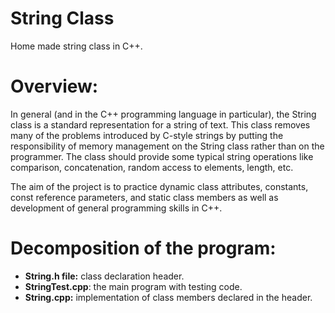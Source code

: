 # String Class
Home made string class in C++.

# Overview:
In general (and in the C++ programming language in particular), the String class is a standard representation for a string of text. This class removes many of the problems introduced by C-style strings by putting the responsibility of memory management on the String class rather than on the programmer. The class should provide some typical string operations like comparison, concatenation, random access to elements, length, etc.

The aim of the project is to practice dynamic class attributes, constants, const reference parameters, and static class members as well as development of general programming skills in C++.

# Decomposition of the program:
* **String.h file:** class declaration header.
* **StringTest.cpp**: the main program with testing code.
* **String.cpp:**  implementation of class members declared in the header.
